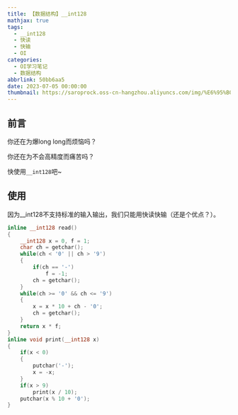 ```yaml
---
title: 【数据结构】__int128
mathjax: true
tags:
  - __int128
  - 快读
  - 快输
  - OI
categories:
  - OI学习笔记
  - 数据结构
abbrlink: 50bb6aa5
date: 2023-07-05 00:00:00
thumbnail: https://saroprock.oss-cn-hangzhou.aliyuncs.com/img/%E6%95%B0%E6%8D%AE%E7%BB%93%E6%9E%84.jpg
---
```

## 前言

你还在为爆long long而烦恼吗？

你还在为不会高精度而痛苦吗？

快使用`__int128`吧~

## 使用

因为__int128不支持标准的输入输出，我们只能用快读快输（还是个优点？）。

```C++
inline __int128 read()
{
    __int128 x = 0, f = 1;
    char ch = getchar();
    while(ch < '0' || ch > '9')
    {
        if(ch == '-')
            f = -1;
        ch = getchar();
    }
    while(ch >= '0' && ch <= '9')
    {
        x = x * 10 + ch - '0';
        ch = getchar();
    }
    return x * f;
}
inline void print(__int128 x)
{
    if(x < 0)
    {
        putchar('-');
        x = -x;
    }
    if(x > 9)
        print(x / 10);
    putchar(x % 10 + '0');
}
```